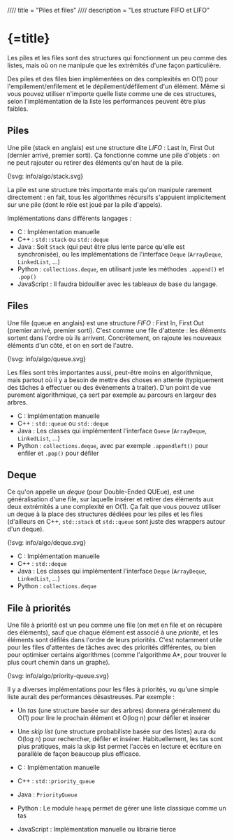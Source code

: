 //// title = "Piles et files"
//// description = "Les structure FIFO et LIFO"

# {=title}

Les piles et les files sont des structures qui fonctionnent un peu comme des listes, mais où on ne manipule que les extrémités d'une façon particulière.

Des piles et des files bien implémentées on des complexités en O(1) pour l'empilement/enfilement et le dépilement/défilement d'un élément. Même si vous pouvez utiliser n'importe quelle liste comme une de ces structures, selon l'implémentation de la liste les performances peuvent être plus faibles.

## Piles

Une pile (stack en anglais) est une structure dite *LIFO* : Last In, First Out (dernier arrivé, premier sorti). Ça fonctionne comme une pile d'objets : on ne peut rajouter ou retirer des éléments qu'en haut de la pile.

{!svg: info/algo/stack.svg}

La pile est une structure très importante mais qu'on manipule rarement directement : en fait, tous les algorithmes récursifs s'appuient implicitement sur une pile (dont le rôle est joué par la pile d'appels).

Implémentations dans différents langages :

- C : Implémentation manuelle
- C++ : `std::stack` ou `std::deque`
- Java : Soit `Stack` (qui peut être plus lente parce qu'elle est synchronisée), ou les implémentations de l'interface `Deque` (`ArrayDeque`, `LinkedList`, …)
- Python : `collections.deque`, en utilisant juste les méthodes `.append()` et `.pop()`
- JavaScript : Il faudra bidouiller avec les tableaux de base du langage.

## Files

Une file (queue en anglais) est une structure *FIFO* : First In, First Out (premier arrivé, premier sorti). C'est comme une file d'attente : les éléments sortent dans l'ordre où ils arrivent. Concrètement, on rajoute les nouveaux éléments d'un côté, et on en sort de l'autre.

{!svg: info/algo/queue.svg}

Les files sont très importantes aussi, peut-être moins en algorithmique, mais partout où il y a besoin de mettre des choses en attente (typiquement des tâches à effectuer ou des évènements à traiter). D'un point de vue purement algorithmique, ça sert par exemple au parcours en largeur des arbres.

- C : Implémentation manuelle
- C++ : `std::queue` ou `std::deque`
- Java : Les classes qui implémentent l'interface `Queue` (`ArrayDeque`, `LinkedList`, …)
- Python : `collections.deque`, avec par exemple `.appendleft()` pour enfiler et `.pop()` pour défiler

## Deque

Ce qu'on appelle un *deque* (pour Double-Ended QUEue), est une généralisation d'une file, sur laquelle insérer et retirer des éléments aux deux extrémités a une complexité en O(1). Ça fait que vous pouvez utiliser un deque à la place des structures dédiées pour les piles et les files (d'ailleurs en C++, `std::stack` et `std::queue` sont juste des wrappers autour d'un deque).

{!svg: info/algo/deque.svg}

- C : Implémentation manuelle
- C++ : `std::deque`
- Java : Les classes qui implémentent l'interface `Deque` (`ArrayDeque`, `LinkedList`, …)
- Python : `collections.deque`

## File à priorités

Une file à priorité est un peu comme une file (on met en file et on récupère des éléments), sauf que chaque élément est associé à une *priorité*, et les éléments sont défilés dans l'ordre de leurs priorités. C'est notamment utile pour les files d'attentes de tâches avec des priorités différentes, ou bien pour optimiser certains algorithmes (comme l'algorithme A*, pour trouver le plus court chemin dans un graphe).

{!svg: info/algo/priority-queue.svg}

Il y a diverses implémentations pour les files à priorités, vu qu'une simple liste aurait des performances désastreuses. Par exemple :

- Un *tas* (une structure basée sur des arbres) donnera généralement du O(1) pour lire le prochain élément et O(log n) pour défiler et insérer
- Une *skip list* (une structure probabiliste basée sur des listes) aura du O(log n) pour rechercher, défiler et insérer. Habituellement, les tas sont plus pratiques, mais la skip list permet l'accès en lecture et écriture en parallèle de façon beaucoup plus efficace.

- C : Implémentation manuelle
- C++ : `std::priority_queue`
- Java : `PriorityQueue`
- Python : Le module `heapq` permet de gérer une liste classique comme un tas
- JavaScript : Implémentation manuelle ou librairie tierce
